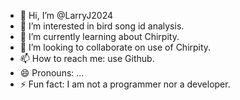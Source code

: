 - 👋 Hi, I’m @LarryJ2024
- 👀 I’m interested in bird song id analysis.
- 🌱 I’m currently learning about Chirpity.
- 💞️ I’m looking to collaborate on use of Chirpity.
- 📫 How to reach me: use Github.
- 😄 Pronouns: ...
- ⚡ Fun fact: I am not a programmer nor a developer.

<!---
LarryJ2024/LarryJ2024 is a ✨ special ✨ repository because its `README.md` (this file) appears on your GitHub profile.
You can click the Preview link to take a look at your changes.
--->
